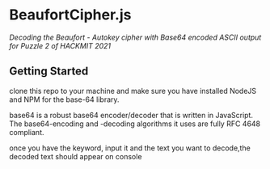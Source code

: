 # BeaufortCipher.js
_Decoding the Beaufort - Autokey cipher with Base64 encoded ASCII output for Puzzle 2 of HACKMIT 2021_

## Getting Started

clone this repo to your machine and make sure you have installed NodeJS and NPM for the base-64 library. 

base64 is a robust base64 encoder/decoder that is written in JavaScript. The base64-encoding and -decoding algorithms it uses are fully RFC 4648 compliant.

once you have the keyword, input it and the text you want to decode,the decoded text should appear on console
